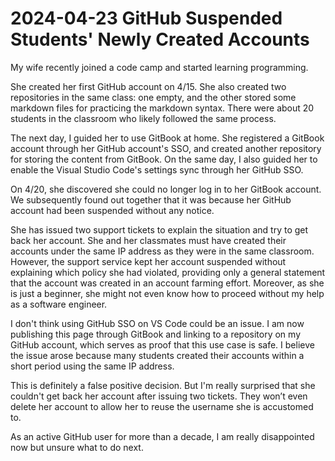 # 2024-04-23 GitHub Suspended Students' Newly Created Accounts

My wife recently joined a code camp and started learning programming.

She created her first GitHub account on 4/15. She also created two repositories in the same class: one empty, and the other stored some markdown files for practicing the markdown syntax. There were about 20 students in the classroom who likely followed the same process.

The next day, I guided her to use GitBook at home. She registered a GitBook account through her GitHub account's SSO, and created another repository for storing the content from GitBook. On the same day, I also guided her to enable the Visual Studio Code's settings sync through her GitHub SSO.

On 4/20, she discovered she could no longer log in to her GitBook account. We subsequently found out together that it was because her GitHub account had been suspended without any notice.

She has issued two support tickets to explain the situation and try to get back her account. She and her classmates must have created their accounts under the same IP address as they were in the same classroom. However, the support service kept her account suspended without explaining which policy she had violated, providing only a general statement that the account was created in an account farming effort. Moreover, as she is just a beginner, she might not even know how to proceed without my help as a software engineer.

I don't think using GitHub SSO on VS Code could be an issue. I am now publishing this page through GitBook and linking to a repository on my GitHub account, which serves as proof that this use case is safe. I believe the issue arose because many students created their accounts within a short period using the same IP address.

This is definitely a false positive decision. But I'm really surprised that she couldn't get back her account after issuing two tickets. They won’t even delete her account to allow her to reuse the username she is accustomed to.

As an active GitHub user for more than a decade, I am really disappointed now but unsure what to do next.




